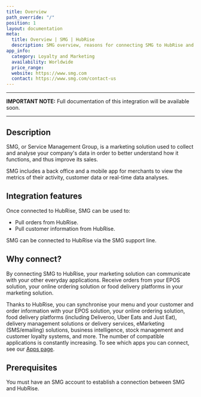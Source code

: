 ```yaml
---
title: Overview
path_override: "/"
position: 1
layout: documentation
meta:
  title: Overview | SMG | HubRise
  description: SMG overview, reasons for connecting SMG to HubRise and summary of integrated features. Synchronise data between your EPOS, SMG and your other apps.
app_info:
  category: Loyalty and Marketing
  availability: Worldwide
  price_range: 
  website: https://www.smg.com
  contact: https://www.smg.com/contact-us
---
```


---

**IMPORTANT NOTE:** Full documentation of this integration will be available soon.

---

## Description

SMG, or Service Management Group, is a marketing solution used to collect and analyse your company's data in order to better understand how it functions, and thus improve its sales.

SMG includes a back office and a mobile app for merchants to view the metrics of their activity, customer data or real-time data analyses.

## Integration features

Once connected to HubRise, SMG can be used to:

- Pull orders from HubRise.
- Pull customer information from HubRise.

SMG can be connected to HubRise via the SMG support line.

## Why connect?

By connecting SMG to HubRise, your marketing solution can communicate with your other everyday applications. Receive orders from your EPOS solution, your online ordering solution or food delivery platforms in your marketing solution.

Thanks to HubRise, you can synchronise your menu and your customer and order information with your EPOS solution, your online ordering solution, food delivery platforms (including Deliveroo, Uber Eats and Just Eat), delivery management solutions or delivery services, eMarketing (SMS/emailing) solutions, business intelligence, stock management and customer loyalty systems, and more. The number of compatible applications is constantly increasing. To see which apps you can connect, see our [Apps page](/apps).

## Prerequisites

You must have an SMG account to establish a connection between SMG and HubRise.

